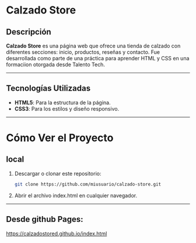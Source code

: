 # Calzado Store

## Descripción

**Calzado Store** es una página web que ofrece una tienda de calzado con diferentes secciones: inicio, productos, reseñas y contacto. Fue desarrollada como parte de una práctica para aprender HTML y CSS en una formaciion otorgada desde Talento Tech.

---

## Tecnologías Utilizadas

- **HTML5**: Para la estructura de la página.
- **CSS3**: Para los estilos y diseño responsivo.

---

# Cómo Ver el Proyecto 

## local

1. Descargar o clonar este repositorio:

   ```bash
   git clone https://github.com/miusuario/calzado-store.git

2. Abrir el archivo index.html en cualquier navegador.
---
## Desde github Pages:

https://calzadostored.github.io/index.html
